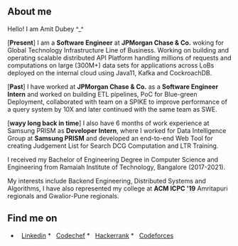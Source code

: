 ##  About me

Hello! I am Amit Dubey ^_^

[**Present**]  I am a **Software Engineer** at **JPMorgan Chase & Co.** woking for Global Technology Infrastructure Line of Business. Working on building and operating scalable distributed API Platform handling millions of requests and computations on large (300M+) data sets for applications across LoBs deployed on the internal cloud using Java11, Kafka and CockroachDB.

[**Past**]  I have worked at **JPMorgan Chase & Co.** as a **Software Engineer Intern** and worked on building ETL pipelines, PoC for Blue-green Deployment, collaborated with team on a SPIKE to improve performance of a query system by 10X and later continued with the same team as SWE.

[**wayy long back in time**]  I also have 6 months of work experience at Samsung PRISM as **Developer Intern**, where I worked for Data Intelligence Group at **Samsung PRISM** and developed an end-to-end Web Tool for creating Judgement List for Search DCG Computation and LTR Training.

I received my Bachelor of Engineering Degree in Computer Science and Engineering from Ramaiah Institute of Technology, Bangalore (2017-2021).


My interests include Backend Engineering, Distributed Systems and Algorithms, I have also represented my college at **ACM ICPC '19** Amritapuri regionals and Gwalior-Pune regionals.

  
##  Find me on

* &nbsp; [Linkedin](https://www.linkedin.com/in/amitdu6ey/)  * &nbsp; [Codechef](https://www.codechef.com/users/amitdu6ey)  * &nbsp; [Hackerrank](https://www.hackerrank.com/amitdu6ey)  * &nbsp; [Codeforces](https://codeforces.com/profile/amitdu6ey)
